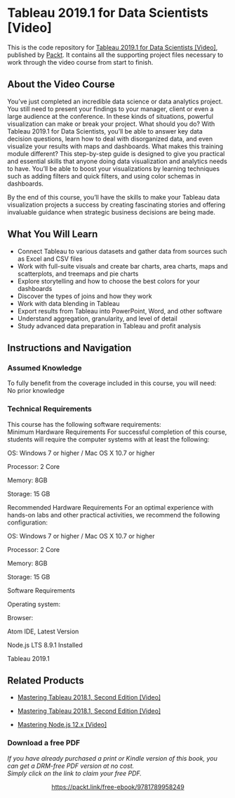 # Tableau 2019.1 for Data Scientists [Video]
This is the code repository for [Tableau 2019.1 for Data Scientists [Video]](https://www.packtpub.com/big-data-and-business-intelligence/tableau-20191-data-scientists-video?utm_source=github&utm_medium=repository&utm_campaign=9781789958249), published by [Packt](https://www.packtpub.com/?utm_source=github). It contains all the supporting project files necessary to work through the video course from start to finish.
## About the Video Course
You’ve just completed an incredible data science or data analytics project. You still need to present your findings to your manager, client or even a large audience at the conference. In these kinds of situations, powerful visualization can make or break your project. What should you do? With Tableau 2019.1 for Data Scientists, you’ll be able to answer key data decision questions, learn how to deal with disorganized data, and even visualize your results with maps and dashboards. 
What makes this training module different? This step-by-step guide is designed to give you practical and essential skills that anyone doing data visualization and analytics needs to have. You’ll be able to boost your visualizations by learning techniques such as adding filters and quick filters, and using color schemas in dashboards.

By the end of this course, you’ll have the skills to make your Tableau data visualization projects a success by creating fascinating stories and offering invaluable guidance when strategic business decisions are being made. 


<H2>What You Will Learn</H2>
<DIV class=book-info-will-learn-text>
<UL>
<LI>Connect Tableau to various datasets and gather data from sources such as Excel and CSV files 
<LI>Work with full-suite visuals and create bar charts, area charts, maps and scatterplots, and treemaps and pie charts 
<LI>Explore storytelling and how to choose the best colors for your dashboards 
<LI>Discover the types of joins and how they work 
<LI>Work with data blending in Tableau 
<LI>Export results from Tableau into PowerPoint, Word, and other software 
<LI>Understand aggregation, granularity, and level of detail 
<LI>Study advanced data preparation in Tableau and profit analysis </LI></UL></DIV>

## Instructions and Navigation
### Assumed Knowledge
To fully benefit from the coverage included in this course, you will need:<br/>
No prior knowledge
### Technical Requirements
This course has the following software requirements:<br/>
Minimum Hardware Requirements
For successful completion of this course, students will require the computer systems with at least the following:

OS: Windows 7 or higher / Mac OS X 10.7 or higher

Processor: 2 Core

Memory: 8GB

Storage: 15 GB

Recommended Hardware Requirements
For an optimal experience with hands-on labs and other practical activities, we recommend the following configuration:

OS: Windows 7 or higher / Mac OS X 10.7 or higher

Processor: 2 Core

Memory: 8GB

Storage: 15 GB

Software Requirements

Operating system: 

Browser: 

Atom IDE, Latest Version

Node.js LTS 8.9.1 Installed

Tableau 2019.1

## Related Products
* [Mastering Tableau 2018.1, Second Edition [Video]](https://www.packtpub.com/big-data-and-business-intelligence/mastering-tableau-20181-second-edition-video?utm_source=github&utm_medium=repository&utm_campaign=9781789133790)

* [Mastering Tableau 2018.1, Second Edition [Video]](https://www.packtpub.com/big-data-and-business-intelligence/mastering-tableau-20181-second-edition-video?utm_source=github&utm_medium=repository&utm_campaign=9781789133790)

* [Mastering Node.js 12.x [Video]](https://www.packtpub.com/application-development/mastering-nodejs-12x-video?utm_source=github&utm_medium=repository&utm_campaign=9781789539899)

### Download a free PDF

 <i>If you have already purchased a print or Kindle version of this book, you can get a DRM-free PDF version at no cost.<br>Simply click on the link to claim your free PDF.</i>
<p align="center"> <a href="https://packt.link/free-ebook/9781789958249">https://packt.link/free-ebook/9781789958249 </a> </p>